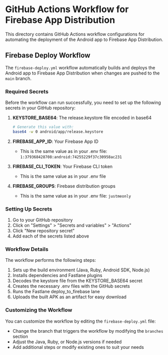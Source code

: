 # GitHub Actions Workflow for Firebase App Distribution

This directory contains GitHub Actions workflow configurations for automating the deployment of the Android app to Firebase App Distribution.

## Firebase Deploy Workflow

The `firebase-deploy.yml` workflow automatically builds and deploys the Android app to Firebase App Distribution when changes are pushed to the `main` branch.

### Required Secrets

Before the workflow can run successfully, you need to set up the following secrets in your GitHub repository:

1. **KEYSTORE_BASE64**: The release.keystore file encoded in base64

   ```bash
   # Generate this value with:
   base64 -w 0 android/app/release.keystore
   ```

2. **FIREBASE_APP_ID**: Your Firebase App ID

   - This is the same value as in your .env file: `1:379368428708:android:74255229f37c30958ac231`

3. **FIREBASE_CLI_TOKEN**: Your Firebase CLI token

   - This is the same value as in your .env file

4. **FIREBASE_GROUPS**: Firebase distribution groups
   - This is the same value as in your .env file: `justmeonly`

### Setting Up Secrets

1. Go to your GitHub repository
2. Click on "Settings" > "Secrets and variables" > "Actions"
3. Click "New repository secret"
4. Add each of the secrets listed above

### Workflow Details

The workflow performs the following steps:

1. Sets up the build environment (Java, Ruby, Android SDK, Node.js)
2. Installs dependencies and Fastlane plugins
3. Decodes the keystore file from the KEYSTORE_BASE64 secret
4. Creates the necessary .env files with the GitHub secrets
5. Runs the Fastlane deploy_to_firebase lane
6. Uploads the built APK as an artifact for easy download

### Customizing the Workflow

You can customize the workflow by editing the `firebase-deploy.yml` file:

- Change the branch that triggers the workflow by modifying the `branches` section
- Adjust the Java, Ruby, or Node.js versions if needed
- Add additional steps or modify existing ones to suit your needs
